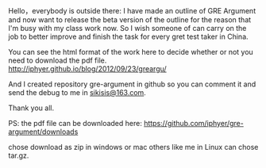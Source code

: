 Hello，everybody is outside there:
 I have made an outline of GRE Argument and now want to release the beta version of the outline for the reason that I'm busy with my class work now. So I wish someone of can carry on the job to better improve and finish the task for every gret test taker in China.
 
You can see the html format of the work here to decide whether or not you need to download the pdf file.
http://iphyer.github.io/blog/2012/09/23/greargu/

And I  created repository gre-argument in github so you can comment it and send the debug to me in sikisis@163.com.

Thank you all.

PS: the pdf file can be downloaded here:
https://github.com/iphyer/gre-argument/downloads

chose download as zip in windows or mac others like me in Linux can chose tar.gz.


